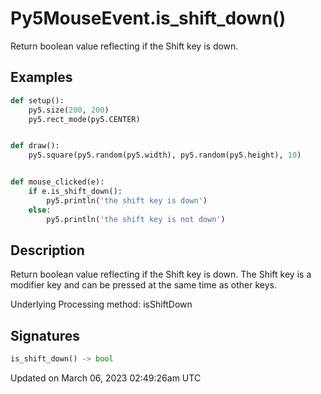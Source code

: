 # Py5MouseEvent.is_shift_down()

Return boolean value reflecting if the Shift key is down.

## Examples

<div class="example-table">

<div class="example-row"><div class="example-cell-image">

</div><div class="example-cell-code">

```python
def setup():
    py5.size(200, 200)
    py5.rect_mode(py5.CENTER)


def draw():
    py5.square(py5.random(py5.width), py5.random(py5.height), 10)


def mouse_clicked(e):
    if e.is_shift_down():
        py5.println('the shift key is down')
    else:
        py5.println('the shift key is not down')
```

</div></div>

</div>

## Description

Return boolean value reflecting if the Shift key is down. The Shift key is a modifier key and can be pressed at the same time as other keys.

Underlying Processing method: isShiftDown

## Signatures

```python
is_shift_down() -> bool
```

Updated on March 06, 2023 02:49:26am UTC

